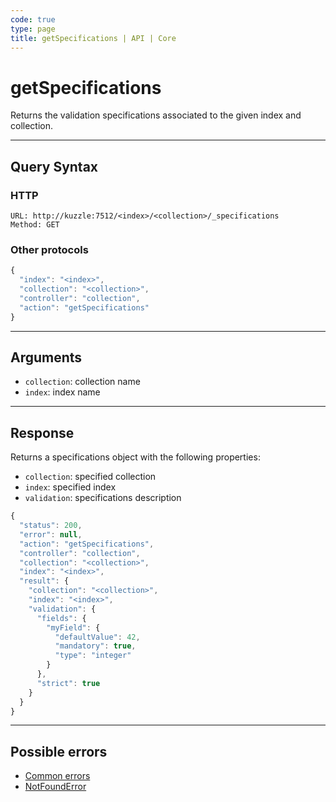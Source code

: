 ```yaml
---
code: true
type: page
title: getSpecifications | API | Core
---
```


# getSpecifications



Returns the validation specifications associated to the given index and collection.

---

## Query Syntax

### HTTP

```http
URL: http://kuzzle:7512/<index>/<collection>/_specifications
Method: GET
```

### Other protocols

```js
{
  "index": "<index>",
  "collection": "<collection>",
  "controller": "collection",
  "action": "getSpecifications"
}
```

---

## Arguments

- `collection`: collection name
- `index`: index name

---

## Response

Returns a specifications object with the following properties:

- `collection`: specified collection
- `index`: specified index
- `validation`: specifications description

```js
{
  "status": 200,
  "error": null,
  "action": "getSpecifications",
  "controller": "collection",
  "collection": "<collection>",
  "index": "<index>",
  "result": {
    "collection": "<collection>",
    "index": "<index>",
    "validation": {
      "fields": {
        "myField": {
          "defaultValue": 42,
          "mandatory": true,
          "type": "integer"
        }
      },
      "strict": true
    }
  }
}
```

---

## Possible errors

- [Common errors](/core/2/api/errors/types#common-errors)
- [NotFoundError](/core/2/api/errors/types#notfounderror)

